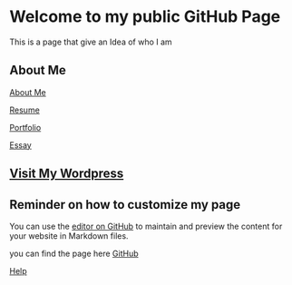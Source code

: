 # Welcome to my public GitHub Page
This is a page that give an Idea of who I am

## About Me


[About Me](aboutme.md)

[Resume](Resume.md)

[Portfolio](portfolio.md)

[Essay](essay.md)

## [Visit My Wordpress](https://sites.psu.edu/jzm6677/)


## Reminder on how to customize my page
You can use the [editor on GitHub](https://github.com/jzm6677/Jay_Site/edit/master/docs/index.md) to maintain and preview the content for your website in Markdown files.

you can find the page here [GitHub](https://jzm6677.github.io/Jay_Site/)

[Help](Help.md)

